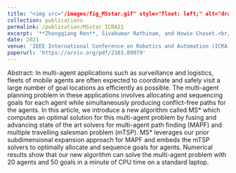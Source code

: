 ```yaml
---
title: "<img src="/images/fig_MSstar.gif" style="float: left;" alt="drawing" width="200"/><br/>MS*: A New Exact Algorithm for Multi-agent Simultaneous Multi-goal Sequencing and Path Finding"
collection: publications
permalink: /publication/MSstar_ICRA21
excerpt: '**Zhongqiang Ren**, Sivakumar Rathinam, and Howie Choset.<br/>'
date: 2021
venue: 'IEEE International Conference on Robotics and Automation (ICRA)'
paperurl: 'https://arxiv.org/pdf/2103.09979'
---
```


Abstract: In multi-agent applications such as surveillance and logistics, fleets of mobile agents are often expected to coordinate and safely visit a large number of goal locations as efficiently as possible. The multi-agent planning problem in these applications involves allocating and sequencing goals for each agent while simultaneously producing conflict-free paths for the agents. In this article, we introduce a new algorithm called MS* which computes an optimal solution for this multi-agent problem by fusing and advancing state of the art solvers for multi-agent path finding (MAPF) and multiple travelling salesman problem (mTSP). MS* leverages our prior subdimensional expansion approach for MAPF and embeds the mTSP solvers to optimally allocate and sequence goals for agents. Numerical results show that our new algorithm can solve the multi-agent problem with 20 agents and 50 goals in a minute of CPU time on a standard laptop.
